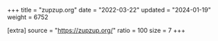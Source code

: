 +++
title = "zupzup.org"
date = "2022-03-22"
updated = "2024-01-19"
weight = 6752

[extra]
source = "https://zupzup.org/"
ratio = 100
size = 7
+++
